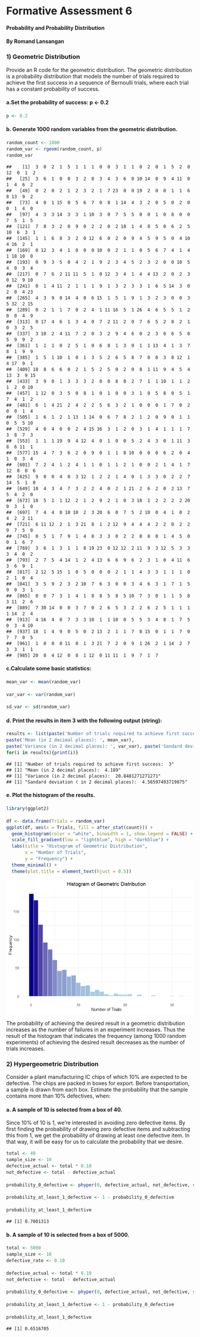Formative Assessment 6
================

#### Probability and Probability Distribution

#### By Romand Lansangan

### 1) Geometric Distribution

Provide an R code for the geometric distribution. The geometric
distribution is a probability distribution that models the number of
trials required to achieve the first success in a sequence of Bernoulli
trials, where each trial has a constant probability of success.

#### a.Set the probability of success: p \<- 0.2

``` r
p <- 0.2
```

#### b. Generate 1000 random variables from the geometric distribution.

``` r
random_count <- 1000
random_var <- rgeom(random_count, p)
random_var
```

    ##    [1]  3  0  2  1  5  1  1  1  0  0  3  1  1  0  2  0  1  5  2  0 12  0  1  2
    ##   [25]  3  6  1  0  0  3  2  8  3  4  3  6  0 10 14  0  9  4 11  0  1  4  6  2
    ##   [49]  0  2  0  2  1  2  3  2  1  7 23  0  0 19  2  0  0  1  1  6  8 13  9  2
    ##   [73]  4  0  1 15  0  5  6  7  0  8  1 14  4  3  2  0  5  0  2  0  0  1  4  0
    ##   [97]  4  3  3 14  3  3  1 10  3  0  7  5  5  0  0  1  0  8  0  0  7  5  1  5
    ##  [121]  7  8  3  2  0  9  0  2  2  0  2 18  1  4  8  5  0  6  2  5 10  6  3  1
    ##  [145]  1  1  6  8  3  2  0 12  6  0  2  0  9  4  5  9  5  0  4 10  4 16  2  1
    ##  [169]  0 12  3  4  1  0  0  0 10  0  2  1  1  0  5  6  7  4  1  4  1 18 10  0
    ##  [193]  0  9  3  5  0  4  2  1  9  2  3  4  5  2  3  2  0  0 10  5  4  0  3  4
    ##  [217]  0  7  6  2 11 11  5  1  0 12  3  4  1  4  4 13  2  0  2  3  0 12  9 10
    ##  [241]  0  1  4 11  2  1  1  1  9  1  3  2  3  3  1  6  5 14  3  0  2  0  4 23
    ##  [265]  4  3  9  0 14  4  0  6 15  1  5  1  9  1  3  2  3  0  0  3  5 32  2 15
    ##  [289]  0  2  1  1  7  0  2  4  1 11 16  5  1 26  4  6  5  5  1  2  0  0  4  9
    ##  [313]  0 17  4  6  1  3  4  0  7  2 11  2  0  7  6  5  2  8  2  1  0  3  2  5
    ##  [337]  3 10  2  4 11  7  2  0  3  2  9  4  6  0  2  3  0  6  5  0  5  9  9  2
    ##  [361]  1  1  1  0  2  5  1  0  6  8  1  3  0  1  1 13  4  1  3  7  8  1  9  9
    ##  [385]  1  5  1 10  1  0  1  3  5  2  6  5  8  7  0  0  3  8 12  1  4 17  9  1
    ##  [409] 18  8  6  6  0  2  1  5  2  5  0  2  0  8  1 11  9  4  5  4 13  3  9 15
    ##  [433]  3  9  0  1  3  3  3  2  0  0  8  0  2  7  1  1 10  1  1  2  1  2  0 10
    ##  [457]  1 12  0  3  5  0  8  1  0  1  0  0  3  1  0  5  8  0  5  1  7  4  1  2
    ##  [481]  6  1  4 21  2  4  2  2  5  6  3  2  1  0  0  0  1  7  0  2  0  0  1  4
    ##  [505]  1  6  1  2  1 13  1 14  0  6  7  8  2  1  2  0  9  0  1  1  0  5  5 10
    ##  [529]  4  0  4  0  0  2  4 15 16  3  1  2  0  3  1  4  1  1  1  7  3  8  7  3
    ##  [553]  1  1  1 19  9  4 12  4  0  1  0  0  5  2  4  3  0  1 11  3  8  6 11  1
    ##  [577] 15  4  7  3  6  2  0  9  0  1  1  8 10  0  0  0  6  2  0  4  1  0  3  4
    ##  [601]  7  2  4  1  2  4  1  1  0  1  1  2  1  0  0  2  1  4  1  7 12  8  0  6
    ##  [625]  9  0  0  4  0  3 12  1  2  2  1  4  0  1  3  3  0  2  2  7 14  5  1  0
    ##  [649] 10  4  3  4  7  3  2  2  4  0  2  1 21  2  6  2  0  2 13  7  5  4  2  0
    ##  [673] 10  5  1  1 12  2  1  2  9  2  1  0  3 18  1  2  2  2  2 20  0  3  1  0
    ##  [697]  7  4  4  0 10 10  2  3 20  6  0  7  5  2 10  0  4  1  0  2  4  2  2 11
    ##  [721]  6 11 12  2  1  3 21  8  1  2 12  9  4  4  4  2  2  0  2  2  9  7  5  0
    ##  [745]  0  5  1  7  9  1  4  8  3  3  0  2  2  8  8  0  1  4  5  0  0  1  6  7
    ##  [769]  3  6  1  3  1  1  8 19 23  0 12 12  2 11  9  3 12  5  3  3  3  4  0  2
    ##  [793]  2  7  5  4 14  1  2  4 13  6  6  9  6  2  3  1  0  4 11  6  3  6  9  1
    ##  [817]  2 12  5 15  1  0  5  0  0  0  2  1  1  4  3  3  1  1  1  0  2  1  0  4
    ##  [841]  3  5  9  2  3  2 10  7  6  3  0  0  3  4  6  3  1  7  1  5  9  0  3  1
    ##  [865]  0  0  7  3  1  4  1  8  8  5  8  5 10  7  3  0  1  1  5  8  3 11  2  6
    ##  [889]  7 30 14  0  0  3  7  0  2  6  5  3  2  2  6  2  5  1  1  1  1 14  2  4
    ##  [913]  4 16  4  0  7  3  3 10  1  1 10  0  5  5  3  4  8  1  7  5  0  3  4 10
    ##  [937] 18  1  4  9  0  5  0  2 13  2  1  1  7  8 15  0  1  1  7  0  7  7  0  5
    ##  [961]  1  0  0  0 11  0  1  3 21  7  2  0  9  1 26  2  1 14  2  7  3  3  1  1
    ##  [985] 20  8  4 12  0  8  1 12  0 11 11  1  9  7  1  7

#### c.Calculate some basic statistics:

``` r
mean_var <- mean(random_var)

var_var <- var(random_var)

sd_var <- sd(random_var)
```

#### d. Print the results in item 3 with the following output (string):

``` r
results <- list(paste('Number of trials required to achieve first success: ', random_var[1]),
paste('Mean (in 2 decimal places): ', mean_var),
paste('Variance (in 2 decimal places): ', var_var), paste('Sandard deviation ( in 2 decimal places): ', sd_var))
for(i in results){print(i)}
```

    ## [1] "Number of trials required to achieve first success:  3"
    ## [1] "Mean (in 2 decimal places):  4.189"
    ## [1] "Variance (in 2 decimal places):  20.8481271271271"
    ## [1] "Sandard deviation ( in 2 decimal places):  4.56597493719875"

#### e. Plot the histogram of the results.

``` r
library(ggplot2)

df <- data.frame(Trials = random_var)
ggplot(df, aes(x = Trials, fill = after_stat(count))) +
  geom_histogram(color = "white", binwidth = 1, show.legend = FALSE) + 
  scale_fill_gradient(low = "lightblue", high = "darkblue") +
  labs(title = "Histogram of Geometric Distribution",
       x = "Number of Trials",
       y = "Frequency") +
  theme_minimal() +
  theme(plot.title = element_text(hjust = 0.5))
```

![](LANSANGAN_ROMAND-L-FA6_files/figure-gfm/unnamed-chunk-5-1.png)<!-- -->

The probability of achieving the desired result in a geometric
distribution increases as the number of failures in an experiment
increases. Thus the result of the histogram that indicates the frequency
(among 1000 random experiments) of achieving the desired result
decreases as the number of trials increases.

### 2) Hypergeometric Distribution

Consider a plant manufacturing IC chips of which 10% are expected to be
defective. The chips are packed in boxes for export. Before
transportation, a sample is drawn from each box. Estimate the
probability that the sample contains more than 10% defectives, when:

#### a. A sample of 10 is selected from a box of 40.

Since 10% of 10 is 1, we’re interested in avoiding zero defective items.
By first finding the probability of drawing zero defective items and
subtracting this from 1, we get the probability of drawing at least one
defective item. In that way, it will be easy for us to calculate the
probability that we desire.

``` r
total <- 40
sample_size <- 10
defective_actual <- total * 0.10
not_defective <- total - defective_actual

probability_0_defective <- phyper(0, defective_actual, not_defective, sample_size)

probability_at_least_1_defective <- 1 - probability_0_defective

probability_at_least_1_defective
```

    ## [1] 0.7001313

#### b. A sample of 10 is selected from a box of 5000.

``` r
total <- 5000
sample_size <- 10
defective_rate <- 0.10

defective_actual <- total * 0.10
not_defective <- total - defective_actual

probability_0_defective <- phyper(0, defective_actual, not_defective, sample_size)

probability_at_least_1_defective <- 1 - probability_0_defective

probability_at_least_1_defective
```

    ## [1] 0.6516705
